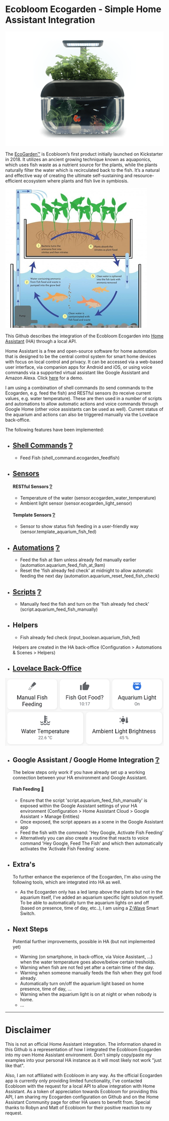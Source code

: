 # Ecobloom Ecogarden - Simple Home Assistant Integration

![Ecobloom Ecogarden](https://raw.githubusercontent.com/farstreet/HA_ecobloom_ecogarden/main/images/ecogarden.png)

The [EcoGarden™](https://ecobloom.se/ecogarden/) is Ecobloom’s first product initially launched on Kickstarter in 2018. It utilizes an ancient growing technique known as aquaponics, which uses fish waste as a nutrient source for the plants, while the plants naturally filter the water which is recirculated back to the fish. It’s a natural and effective way of creating the ultimate self-sustaining and resource-efficient ecosystem where plants and fish live in symbiosis.

![Aquaponics](https://raw.githubusercontent.com/farstreet/HA_ecobloom_ecogarden/main/images/aquaponics.png)

This Github describes the integration of the Ecobloom Ecogarden into [Home Assistant](https://homeassistant.io/) (HA) through a local API.

Home Assistant is a free and open-source software for home automation that is designed to be the central control system for smart home devices with focus on local control and privacy. It can be accessed via a web-based user interface, via companion apps for Android and iOS, or using voice commands via a supported virtual assistant like Google Assistant and Amazon Alexa.  Click [here](https://demo.home-assistant.io/#/lovelace/0) for a demo.

I am using a combination of shell commands (to send commands to the Ecogarden, e.g. feed the fish) and RESTful sensors (to receive current values, e.g.  water temperature).   These are then used in a number of scripts and automations to allow automatic actions and voice commands through Google Home (other voice assistants can be used as well).  Current status of the aquarium and actions can also be triggered manually via the Lovelace back-office.   

The following features have been implemented:

  - [Shell Commands](https://github.com/farstreet/HA_ecobloom_ecogarden/blob/main/shell%20commands) [:grey_question:](https://www.home-assistant.io/integrations/shell_command/)
    -
    - Feed Fish (shell_command.ecogarden_feedfish)


  - [Sensors](https://github.com/farstreet/HA_ecobloom_ecogarden/blob/main/sensors)
    -     
    #### RESTful Sensors [:grey_question:](https://www.home-assistant.io/integrations/sensor.rest/)
    - Temperature of the water (sensor.ecogarden_water_temperature)
    - Ambient light sensor (sensor.ecogarden_light_sensor)
    
     #### Template Sensors [:grey_question:](https://www.home-assistant.io/integrations/template/)
    - Sensor to show status fish feeding in a user-friendly way (sensor.template_aquarium_fish_fed)
 
 
  - [Automations](https://github.com/farstreet/HA_ecobloom_ecogarden/blob/main/automations) [:grey_question:](https://www.home-assistant.io/docs/automation/basics/)
    -     
    - Feed the fish at 9am unless already fed manually earlier (automation.aquarium_feed_fish_at_9am)
    - Reset the 'fish already fed check' at midnight to allow automatic feeding the next day (automation.aquarium_reset_feed_fish_check)

  - [Scripts](https://github.com/farstreet/HA_ecobloom_ecogarden/blob/main/scripts) [:grey_question:](https://www.home-assistant.io/integrations/script/)
    -
    - Manually feed the fish and turn on the 'fish already fed check' (script.aquarium_feed_fish_manually)


  - Helpers
    - 
    - Fish already fed check (input_boolean.aquarium_fish_fed)

    Helpers are created in the HA back-office (Configuration > Automations & Scenes > Helpers)
  
  
  - [Lovelace Back-Office](https://github.com/farstreet/HA_ecobloom_ecogarden/blob/main/lovelace)
    - 
![Lovelace Card](https://raw.githubusercontent.com/farstreet/HA_ecobloom_ecogarden/main/images/lovelace%20card.png)
 
 
  - Google Assistant / Google Home Integration [:grey_question:](https://www.home-assistant.io/integrations/google_assistant/)
    - 
    The below steps only work if you have already set up a working connection between your HA environment and Google Assistant.
    
    #### Fish Feeding [:movie_camera:](https://github.com/farstreet/HA_ecobloom_ecogarden/blob/main/images/GH_fish_feeding.mov)
    - Ensure that the script 'script.aquarium_feed_fish_manually' is exposed within the Google Assistant settings of your HA environment (Configuration > Home Assistant Cloud > Google Assistant > Manage Entities)
    - Once exposed, the script appears as a scene in the Google Assistant app
    - Feed the fish with the command: 'Hey Google, Activate Fish Feeding'
    - Alternatively you can also create a routine that reacts to voice command 'Hey Google, Feed The Fish' and which then automatically activates the 'Activate Fish Feeding' scene.


  - Extra's
    - 
    To further enhance the experience of the Ecogarden, I'm also using the following tools, which are integrated into HA as well.
    
    - As the Ecogarden only has a led lamp above the plants but not in the aquarium itself, I've added an aquarium specific light solution myself.  To be able to automatically turn the aquarium lights on and off (based on presence, time of day, etc..), I am using a [Z-Wave](https://www.home-assistant.io/integrations/zwave_js/) Smart Switch.

  - Next Steps
    - 
    Potential further improvements, possible in HA (but not implemented yet)
    
    - Warning (on smartphone, in back-office, via Voice Assistant, ...) when the water temperature goes above/below certain tresholds.
    - Warning when fish are not fed yet after a certain time of the day.
    - Warning when someone manually feeds the fish when they got food already.
    - Automatically turn on/off the aquarium light based on home presence, time of day, ...
    - Warning when the aquarium light is on at night or when nobody is home.
    - ...

----
# Disclaimer

This is not an official Home Assistant integration.   The information shared in this Github is a representation of how I integrated the Ecobloom Ecogarden into my own Home Assistant environment.   Don't simply copy/paste my examples into your personal HA instance as it will most likely not work "just like that".  

Also, I am not affiliated with Ecobloom in any way.   As the official Ecogarden app is currently only providing limited functionality, I've contacted Ecobloom with the request for a local API to allow integration with Home Assistant.  As a token of appreciation towards Ecobloom for providing this API, I am sharing my Ecogarden configuration on Github and on the Home Assistant Community page for other HA users to benefit from.    Special thanks to Robyn and Matt of Ecobloom for their positive reaction to my request.
